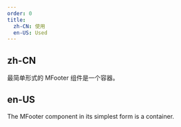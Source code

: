 ```yaml
---
order: 0
title:
  zh-CN: 使用
  en-US: Used
---
```


## zh-CN

最简单形式的 MFooter 组件是一个容器。

## en-US

The MFooter component in its simplest form is a container.
